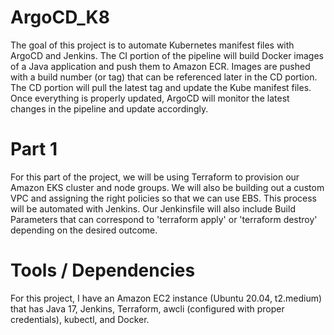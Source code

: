 # ArgoCD_K8
The goal of this project is to automate Kubernetes manifest files with ArgoCD and Jenkins. The CI portion of the pipeline will build Docker images of a Java application and push them to Amazon ECR. Images are pushed with a build number (or tag) that can be referenced later in the CD portion. The CD portion will pull the latest tag and update the Kube manifest files. Once everything is properly updated, ArgoCD will monitor the latest changes in the pipeline and update accordingly. 

# Part 1
For this part of the project, we will be using Terraform to provision our Amazon EKS cluster and node groups. We will also be building out a custom VPC and assigning the right policies so that we can use EBS. This process will be automated with Jenkins. Our Jenkinsfile will also include Build Parameters that can correspond to 'terraform apply' or 'terraform destroy' depending on the desired outcome. 

# Tools / Dependencies
For this project, I have an Amazon EC2 instance (Ubuntu 20.04, t2.medium) that has Java 17, Jenkins, Terraform, awcli (configured with proper credentials), kubectl, and Docker. 


